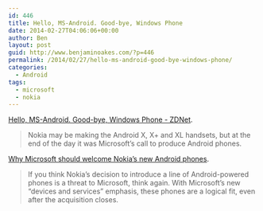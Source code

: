 ```yaml
---
id: 446
title: Hello, MS-Android. Good-bye, Windows Phone
date: 2014-02-27T04:06:06+00:00
author: Ben
layout: post
guid: http://www.benjaminoakes.com/?p=446
permalink: /2014/02/27/hello-ms-android-good-bye-windows-phone/
categories:
  - Android
tags:
  - microsoft
  - nokia
---
```

[Hello, MS-Android. Good-bye, Windows Phone - ZDNet](http://www.zdnet.com/hello-ms-android-good-bye-windows-phone-7000026774/#ftag=RSS14dc6a9).

> Nokia may be making the Android X, X+ and XL handsets, but at the end of the day it was Microsoft&#8217;s call to produce Android phones.

[Why Microsoft should welcome Nokia&#8217;s new Android phones](http://www.zdnet.com/why-microsoft-should-welcome-nokias-new-android-phones-7000026714/).

> If you think Nokia&#8217;s decision to introduce a line of Android-powered phones is a threat to Microsoft, think again. With Microsoft&#8217;s new &#8220;devices and services&#8221; emphasis, these phones are a logical fit, even after the acquisition closes.